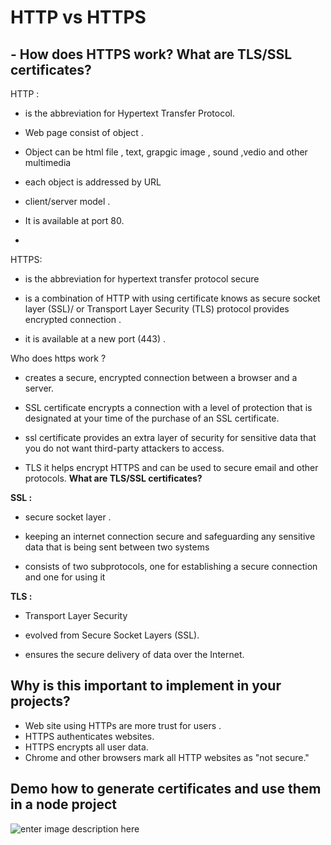 ﻿#  HTTP vs HTTPS



## -   How does HTTPS work? What are TLS/SSL certificates?

HTTP :

-   is the abbreviation for Hypertext Transfer Protocol.
    
-   Web page consist of object .
    
-   Object can be html file , text, grapgic image , sound ,vedio and other multimedia
    
-   each object is addressed by URL
    
-   client/server model .
    
-   It is available at port 80.
- 
HTTPS:

-   is the abbreviation for hypertext transfer protocol secure
    
-   is a combination of HTTP with using certificate knows as secure socket layer (SSL)/ or Transport Layer Security (TLS) protocol provides encrypted connection .
    
-   it is available at a new port (443) .

Who does https work ?

-   creates a secure, encrypted connection between a browser and a server.
    
-   SSL certificate encrypts a connection with a level of protection that is designated at your time of the purchase of an SSL certificate.
    
-   ssl certificate provides an extra layer of security for sensitive data that you do not want third-party attackers to access.
    
-   TLS it helps encrypt HTTPS and can be used to secure email and other protocols.
**What are TLS/SSL certificates?**

**SSL :**

-   secure socket layer .
    
-   keeping an internet connection secure and safeguarding any sensitive data that is being sent between two systems
    
-   consists of two subprotocols, one for establishing a secure connection  and one for using it
    

**TLS :**

-   Transport Layer Security
    
-   evolved from Secure Socket Layers (SSL).
    
-   ensures the secure delivery of data over the Internet.
## Why is this important to implement in your projects?

-   Web site using HTTPs are more trust for users .
- HTTPS authenticates websites.
 -   HTTPS encrypts all user data.
-  Chrome and other browsers mark all HTTP websites as "not secure."
## Demo how to generate certificates and use them in a node project
![enter image description here](https://ibb.co/TKJcQQf)